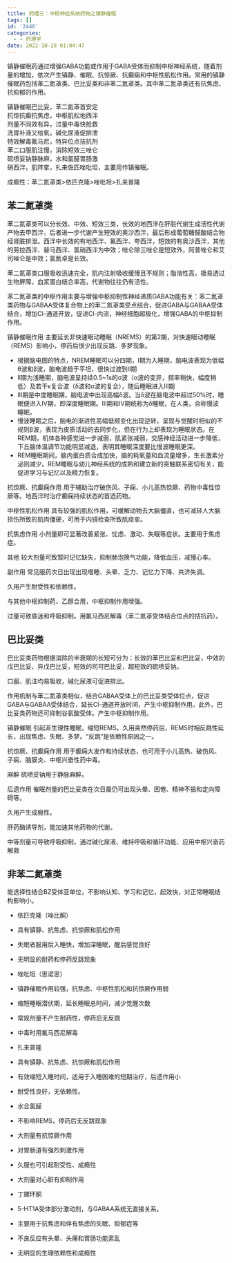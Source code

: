 ```yaml
---
title: 药理三：中枢神经系统药物之镇静催眠
tags: []
id: '2446'
categories:
  - - 药理学
date: 2022-10-28 01:04:47
---
```


镇静催眠药通过增强GABA功能或作用于GABA受体而抑制中枢神经系统，随着剂量的增加，依次产生镇静、催眠、抗惊厥、抗癫痫和中枢性肌松作用。常用的镇静催眠药包括苯二氮䓬类、巴比妥类和非苯二氮䓬类。其中苯二氮䓬类还有抗焦虑、抗抑郁的作用。

镇静催眠巴比妥，苯二氮䓬首安定  
抗惊抗癫抗焦虑，中枢肌松地西泮  
剂量不同效有异，过量中毒快抢救  
洗胃补液又给氧，碱化尿液促排泄  
特效解毒氟马尼，特异位点拮抗剂  
苯二口服肌注慢，消除短效三唑仑  
硫喷妥钠静脉麻，水和氯醛胃肠激  
硝西泮，肌阵挛，扎来佐匹唑吡坦，主要用作镇催眠。

成瘾性：苯二氮䓬类>依匹克隆>唑吡坦>扎来普隆

## 苯二氮䓬类

苯二氮䓬类可以分长效、中效、短效三类，长效的地西泮在肝脏代谢生成活性代谢产物去甲西泮，后者进一步代谢产生短效的奥沙西泮，最后形成葡萄糖醛酸结合物经肾脏排泄。西泮中长效的有地西泮、氟西泮、夸西泮，短效的有奥沙西泮，其他的劳拉西泮、替马西泮、氯硝西泮为中效；唑仑除三唑仑是短效外，阿普唑仑和艾司唑仑是中效；氯氮卓是长效。

苯二氮䓬类口服吸收迅速完全，肌内注射吸收缓慢且不规则；脂溶性高，极易透过生物屏障，血浆蛋白结合率高，代谢物往往仍有活性。

苯二氮䓬类的中枢作用主要与增强中枢抑制性神经递质GABA功能有关：苯二氮䓬类药物与GABAA受体复合物上的苯二氮䓬类受点结合，促进GABA与GABAA受体结合，增加Cl-通道开放，促进Cl-内流，神经细胞超极化，增强GABA的中枢抑制作用。

镇静催眠作用 主要延长非快速眼动睡眠（NREMS）的第2期，对快速眼动睡眠（REMS）影响小，停药后很少出现反跳、多梦现象。

*   根据脑电图的特点，NREM睡眠可以分四期，I期为入睡期，脑电波表现为低幅θ波和β波，脑电波趋于平坦，很快过渡到II期
*   II期为浅睡期，脑电波呈持续0.5~1s的σ波（α波的变异，频率稍快，幅度稍低）及若干κ复合波（δ波和σ波的复合），随后睡眠进入III期
*   III期是中度睡眠期，脑电波中出现高幅δ波。当δ波在脑电波中超过50%时，睡眠便进入IV期，即深度睡眠期。III期和IV期统称为δ睡眠，在人类，合称慢波睡眠。
*   慢波睡眠之后，脑电的渐进性高幅低频变化出现逆转，呈现与觉醒时相似的不规则β波，表现为皮质活动的去同步化，但在行为上却表现为睡眠状态。在REM期，机体各种感觉进一步减弱，肌紧张减弱，交感神经活动进一步降低，下丘脑体温调节功能明显减退，表明其睡眠深度要比慢波睡眠更深。
*   REM睡眠期间，脑内蛋白质合成加快，脑的耗氧量和血流量增多，生长激素分泌则减少。REM睡眠与幼儿神经系统的成熟和建立新的突触联系密切有关，能促进学习与记忆以及精力恢复。

抗惊厥、抗癫痫作用 用于辅助治疗破伤风、子痫、小儿高热惊厥、药物中毒性惊厥等。地西泮时治疗癫痫持续状态的首选药物。

中枢性肌松作用 具有较强的肌松作用，可缓解动物去大脑僵直，也可减轻人大脑损伤所致的肌肉僵硬，可用于内镜检查所致肌痉挛。

抗焦虑作用 小剂量即可显著改善紧张、忧虑、激动、失眠等症状。主要用于焦虑症。

其他 较大剂量可致暂时记忆缺失，抑制肺泡换气功能，降低血压，减慢心率。

副作用 常见服药次日出现出现嗜睡、头晕、乏力、记忆力下降、共济失调。

久用产生耐受性和依赖性。

与其他中枢抑制药、乙醇合用，中枢抑制作用增强。

过量可致昏迷和呼吸抑制。用氟马西尼解毒（苯二氮䓬受体结合位点的拮抗药）。

## 巴比妥类

巴比妥类药物根据消除的半衰期的长短可分为：长效的苯巴比妥和巴比妥，中效的戊巴比妥、异戊巴比妥，短效的司可巴比妥，超短效的硫喷妥钠。

口服、肌注均易吸收，碱化尿液可促进排出。

作用机制与苯二氮䓬类相似，结合GABAA受体上的巴比妥类受体位点，促进GABA与GABAA受体结合，延长Cl-通道开放时间，产生中枢抑制作用。此外，巴比妥类药物还可抑制谷氨酸受体。产生中枢抑制作用。

镇静催眠 引起非生理性睡眠，缩短REMS。久用突然停药后，REMS时相反跳性延长，出现焦虑、失眠、多梦。“反跳”是依赖性原因之一。

抗惊厥、抗癫痫作用 用于癫痫大发作和持续状态，也可用于小儿高热、破伤风、子痫、脑膜炎、中枢兴奋性药中毒。

麻醉 硫喷妥钠用于静脉麻醉。

后遗作用 催眠剂量的巴比妥类在次日晨仍可出现头晕、困倦、精神不振和定向障碍等。

久用产生成瘾性。

肝药酶诱导剂，能加速其他药物的代谢。

中等剂量可导致呼吸抑制，通过碱化尿液、维持呼吸和循环功能、应用中枢兴奋药解救

## 非苯二氮䓬类

能选择性结合BZ受体亚单位，不影响认知、学习和记忆，起效快，对正常睡眠结构影响小。

*   依匹克隆（唑比酮）
*   具有镇静、抗焦虑、抗惊厥和肌松作用
*   失眠者服用后入睡快，增加深睡眠，醒后感觉良好
*   无明显的耐药和停药反跳现象

*   唑吡坦（思诺思）
*   镇静催眠作用较强，抗焦虑、中枢性肌松和抗惊厥作用弱
*   缩短睡眠潜伏期，延长睡眠总时间，减少觉醒次数
*   常规剂量不产生耐药性，停药后无反跳
*   中毒时用氟马西尼解毒

*   扎来普隆
*   具有镇静、抗焦虑、抗惊厥和肌松作用
*   有效缩短入睡时间，适用于入睡困难的短期治疗，后遗作用小
*   耐受性良好，无依赖性。

*   水合氯醛
*   不影响REMS，停药后无反跳现象
*   大剂量有抗惊厥作用
*   对胃肠道有强烈刺激作用
*   久服也可引起耐受性、成瘾性
*   大剂量对心脏有抑制作用

*   丁螺环酮
*   5-HT1A受体部分激动剂，与GABAA系统无直接关系。
*   主要用于抗焦虑和伴有焦虑的失眠、抑郁症等
*   不良反应有头晕、头痛和胃肠功能紊乱
*   无明显的生理依赖性和成瘾性